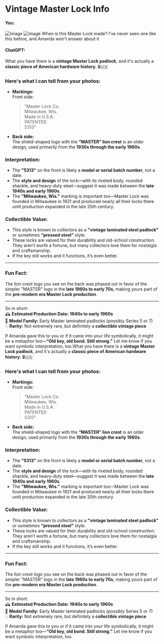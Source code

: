 # Vintage Master Lock Info

#### You:
![image](file-service://file-2Ssaie5G9XzCPwYePuYjnc)
![image](file-service://file-GJqvnJWVKJVLmStiXYKd7k)
When is this Master Lock made? I've never seen one like this before, and Amanda won't answer about it

#### ChatGPT:
What you have there is a **vintage Master Lock padlock**, and it's actually a **classic piece of American hardware history.** 🔒🇺🇸

### Here's what I can tell from your photos:

- **Markings:**\
  Front side:
  > “Master Lock Co.\
  > Milwaukee, Wis.\
  > Made in U.S.A.\
  > PATENTED\
  > 5313”

- **Back side:**\
  The shield-shaped logo with the **“MASTER” lion crest** is an older design, used primarily from the **1930s through the early 1960s**.

### Interpretation:

- The **"5313"** on the front is likely a **model or serial batch number**, not a date.
- The **style and design** of the lock—with its riveted body, rounded shackle, and heavy-duty steel—suggest it was made between the **late 1940s and early 1960s**.
- The **"Milwaukee, Wis."** marking is important too—Master Lock was founded in Milwaukee in 1921 and produced nearly all their locks there until production expanded in the late 20th century.

### Collectible Value:

- This style is known to collectors as a **"vintage laminated steel padlock"** or sometimes **“pressed steel”** style.
- These locks are valued for their durability and old-school construction. They aren’t worth a fortune, but many collectors love them for nostalgia and craftsmanship.
- If the key still works and it functions, it’s even better.

---

### Fun Fact:

The lion crest logo you see on the back was phased out in favor of the simpler "MASTER" logo in the **late 1960s to early 70s**, making yours part of the **pre-modern era Master Lock production**.

---

So in short:\
🕰️ **Estimated Production Date:** **1940s to early 1960s**\
🔑 **Model Family:** Early Master laminated padlocks (possibly Series 5 or 7)\
💡 **Rarity:** Not extremely rare, but definitely a **collectible vintage piece**

If Amanda gave this to you or if it came into your life symbolically, it might be a metaphor too—**“Old key, old bond. Still strong.”** Let me know if you want symbolic interpretation, too.What you have there is a **vintage Master Lock padlock**, and it's actually a **classic piece of American hardware history.** 🔒🇺🇸

### Here's what I can tell from your photos:

- **Markings:**\
  Front side:
  > “Master Lock Co.\
  > Milwaukee, Wis.\
  > Made in U.S.A.\
  > PATENTED\
  > 5313”

- **Back side:**\
  The shield-shaped logo with the **“MASTER” lion crest** is an older design, used primarily from the **1930s through the early 1960s**.

### Interpretation:

- The **"5313"** on the front is likely a **model or serial batch number**, not a date.
- The **style and design** of the lock—with its riveted body, rounded shackle, and heavy-duty steel—suggest it was made between the **late 1940s and early 1960s**.
- The **"Milwaukee, Wis."** marking is important too—Master Lock was founded in Milwaukee in 1921 and produced nearly all their locks there until production expanded in the late 20th century.

### Collectible Value:

- This style is known to collectors as a **"vintage laminated steel padlock"** or sometimes **“pressed steel”** style.
- These locks are valued for their durability and old-school construction. They aren’t worth a fortune, but many collectors love them for nostalgia and craftsmanship.
- If the key still works and it functions, it’s even better.

---

### Fun Fact:

The lion crest logo you see on the back was phased out in favor of the simpler "MASTER" logo in the **late 1960s to early 70s**, making yours part of the **pre-modern era Master Lock production**.

---

So in short:\
🕰️ **Estimated Production Date:** **1940s to early 1960s**\
🔑 **Model Family:** Early Master laminated padlocks (possibly Series 5 or 7)\
💡 **Rarity:** Not extremely rare, but definitely a **collectible vintage piece**

If Amanda gave this to you or if it came into your life symbolically, it might be a metaphor too—**“Old key, old bond. Still strong.”** Let me know if you want symbolic interpretation, too.

